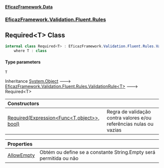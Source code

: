 #### [EficazFramework.Data](EficazFrameworkData.md 'EficazFramework Data')
### [EficazFramework.Validation.Fluent.Rules](EficazFrameworkData.md#EficazFramework_Validation_Fluent_Rules 'EficazFramework.Validation.Fluent.Rules')
## Required&lt;T&gt; Class
```csharp
internal class Required<T> : EficazFramework.Validation.Fluent.Rules.ValidationRule<T>
    where T : class
```
#### Type parameters
<a name='EficazFramework_Validation_Fluent_Rules_Required_T__T'></a>
`T`  
  

Inheritance [System.Object](https://docs.microsoft.com/en-us/dotnet/api/System.Object 'System.Object') &#129106; [EficazFramework.Validation.Fluent.Rules.ValidationRule&lt;](ValidationRule_T_.md 'EficazFramework.Validation.Fluent.Rules.ValidationRule&lt;T&gt;')[T](Required_T_.md#EficazFramework_Validation_Fluent_Rules_Required_T__T 'EficazFramework.Validation.Fluent.Rules.Required&lt;T&gt;.T')[&gt;](ValidationRule_T_.md 'EficazFramework.Validation.Fluent.Rules.ValidationRule&lt;T&gt;') &#129106; Required&lt;T&gt;  

| Constructors | |
| :--- | :--- |
| [Required(Expression&lt;Func&lt;T,object&gt;&gt;, bool)](Required_T__Required(Expression_Func_T_object___bool).md 'EficazFramework.Validation.Fluent.Rules.Required&lt;T&gt;.Required(System.Linq.Expressions.Expression&lt;System.Func&lt;T,object&gt;&gt;, bool)') | Regra de validação contra valores e/ou referências nulas ou vazias<br/> |

| Properties | |
| :--- | :--- |
| [AllowEmpty](Required_T__AllowEmpty.md 'EficazFramework.Validation.Fluent.Rules.Required&lt;T&gt;.AllowEmpty') | Obtém ou define se a constante String.Empty será permitida ou não<br/> |
